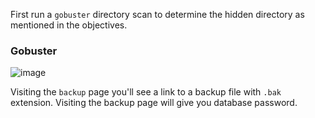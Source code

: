 First run a `gobuster` directory scan to determine the hidden directory as mentioned in the objectives.

### Gobuster

![image](https://user-images.githubusercontent.com/86168235/128642478-cee017df-511a-425d-86b3-f705470660c1.png)


Visiting the `backup` page you'll see a link to a backup file with `.bak` extension. Visiting the backup page will give you database password.

